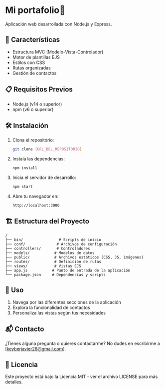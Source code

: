 # Mi portafolio💼
Aplicación web desarrollada con Node.js y Express.

## 🚀 Características

- Estructura MVC (Modelo-Vista-Controlador)
- Motor de plantillas EJS
- Estilos con CSS
- Rutas organizadas
- Gestión de contactos

## 📋 Requisitos Previos

- Node.js (v14 o superior)
- npm (v6 o superior)

## 🛠️ Instalación

1. Clona el repositorio:
   ```bash
   git clone [URL_DEL_REPOSITORIO]
   ```

2. Instala las dependencias:
   ```bash
   npm install
   ```

3. Inicia el servidor de desarrollo:
   ```bash
   npm start
   ```

4. Abre tu navegador en:
   ```
   http://localhost:3000
   ```

## 🏗️ Estructura del Proyecto

```
/
├── bin/                # Scripts de inicio
├── conf/              # Archivos de configuración
├── controllers/       # Controladores
├── models/           # Modelos de datos
├── public/           # Archivos estáticos (CSS, JS, imágenes)
├── routes/           # Definición de rutas
├── views/            # Vistas EJS
├── app.js           # Punto de entrada de la aplicación
└── package.json     # Dependencias y scripts
```

## 📝 Uso

1. Navega por las diferentes secciones de la aplicación
2. Explora la funcionalidad de contactos
3. Personaliza las vistas según tus necesidades

## 📬 Contacto

¿Tienes alguna pregunta o quieres contactarme? No dudes en escribirme a [keyberjavier26@gmail.com].

## 📄 Licencia

Este proyecto está bajo la Licencia MIT - ver el archivo LICENSE para más detalles.